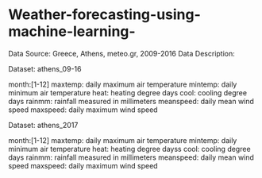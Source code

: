# Weather-forecasting-using-machine-learning-




Data Source: Greece, Athens, meteo.gr, 2009-2016
Data Description:

Dataset: athens_09-16

month:[1-12]
maxtemp: daily maximum air temperature
mintemp: daily minimum air temperature
heat: heating degree days
cool: cooling degree days
rainmm: rainfall measured in millimeters
meanspeed: daily mean wind speed
maxspeed: daily maximum wind speed

Dataset: athens_2017

month:[1-12]
maxtemp: daily maximum air temperature
mintemp: daily minimum air temperature
heat: heating degree dayss
cool: cooling degree days
rainmm: rainfall measured in millimeters
meanspeed: daily mean wind speed
maxspeed: daily maximum wind speed
